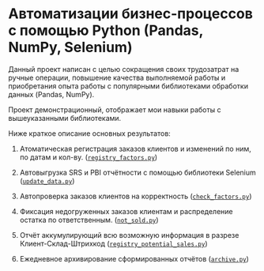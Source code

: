 # Автоматизации бизнес-процессов с помощью Python (Pandas, NumPy, Selenium)

Данный проект написан с целью сокращения своих трудозатрат на ручные операции, повышение качества выполняемой работы и приобретания опыта работы с популярными библиотеками обработки данных (Pandas, NumPy).

Проект демонстрационный, отображает мои навыки работы с вышеуказанными библиотеками.

Ниже краткое описание основных результатов:
1. Атоматическая регистрация заказов клиентов и изменений по ним, по датам и кол-ву. (<code>[registry_factors.py](https://github.com/AlexeyAnanchenko/pandas_work_scripts/blob/main/scripts/base_scripts/registry_factors.py)</code>)

2. Автовыгрузка SRS и PBI отчётности с помощью библиотеки Selenium (<code>[update_data.py](https://github.com/AlexeyAnanchenko/pandas_work_scripts/blob/main/scripts/base_scripts/update_data.py)</code>)

3. Автопроверка заказов клиентов на корректность (<code>[check_factors.py](https://github.com/AlexeyAnanchenko/pandas_work_scripts/blob/main/scripts/reports/check_factors.py)</code>)

4. Фиксация недогруженных заказов клиентам и распределение остатка по ответственным. (<code>[not_sold.py](https://github.com/AlexeyAnanchenko/pandas_work_scripts/blob/main/scripts/reports/not_sold.py)</code>)

5. Отчёт аккумулирующий всю возможную информация в разрезе Клиент-Склад-Штрихкод (<code>[registry_potential_sales.py](https://github.com/AlexeyAnanchenko/pandas_work_scripts/blob/main/scripts/reports/registry_potential_sales.py)</code>)

6. Eжедневное архивирование сформированных отчётов (<code>[archive.py](https://github.com/AlexeyAnanchenko/pandas_work_scripts/blob/main/scripts/base_scripts/archive.py)</code>)